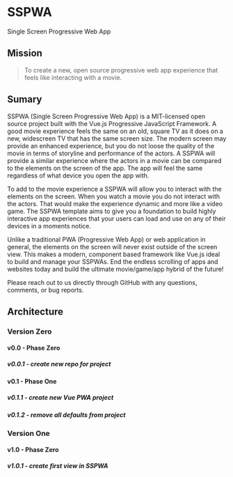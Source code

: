 # SSPWA
 Single Screen Progressive Web App



## Mission

> To create a new, open source progressive web app experience that feels like interacting with a movie.



## Sumary

SSPWA (Single Screen Progressive Web App) is a MIT-licensed open source project built with the Vue.js Progressive JavaScript Framework. A good movie experience feels the same on an old, square TV as it does on a new, widescreen TV that has the same screen size. The modern screen may provide an enhanced experience, but you do not loose the quality of the movie in terms of storyline and performance of the actors. A SSPWA will provide a similar experience where the actors in a movie can be compared to the elements on the screen of the app. The app will feel the same regardless of what device you open the app with.

To add to the movie experience a SSPWA will allow you to interact with the elements on the screen. When you watch a movie you do not interact with the actors. That would make the experience dynamic and more like a video game. The SSPWA template aims to give you a foundation to build highly interactive app experiences that your users can load and use on any of their devices in a moments notice.

Unlike a traditional PWA (Progressive Web App) or web application in general, the elements on the screen will never exist outside of the screen view. This makes a modern, component based framework like Vue.js ideal to build and manage your SSPWAs. End the endless scrolling of apps and websites today and build the ultimate movie/game/app hybrid of the future!

Please reach out to us directly through GitHub with any questions, comments, or bug reports.



## Architecture

### Version Zero


#### v0.0 - Phase Zero

##### v0.0.1 - create new repo for project


#### v0.1 - Phase One

##### v0.1.1 - create new Vue PWA project

##### v0.1.2 - remove all defaults from project

### Version One


#### v1.0 - Phase Zero

##### v1.0.1 - create first view in SSPWA
